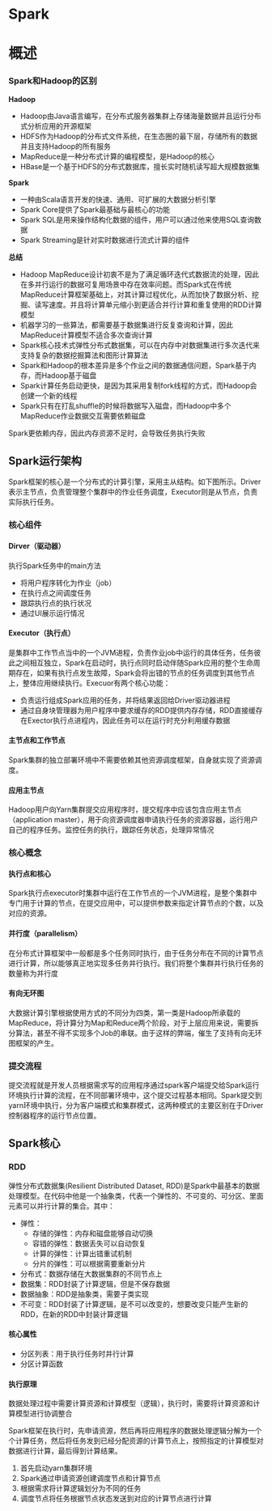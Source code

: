# Spark

# 概述

### Spark和Hadoop的区别

**Hadoop**

* Hadoop由Java语言编写，在分布式服务器集群上存储海量数据并且运行分布式分析应用的开源框架
* HDFS作为Hadoop的分布式文件系统，在生态圈的最下层，存储所有的数据并且支持Hadoop的所有服务
* MapReduce是一种分布式计算的编程模型，是Hadoop的核心
* HBase是一个基于HDFS的分布式数据库，擅长实时随机读写超大规模数据集

**Spark**

* 一种由Scala语言开发的快速、通用、可扩展的大数据分析引擎
* Spark Core提供了Spark最基础与最核心的功能
* Spark SQL是用来操作结构化数据的组件，用户可以通过他来使用SQL查询数据
* Spark Streaming是针对实时数据进行流式计算的组件

**总结**

* Hadoop MapReduce设计初衷不是为了满足循环迭代式数据流的处理，因此在多并行运行的数据可复用场景中存在效率问题。而Spark式在传统MapReduce计算框架基础上，对其计算过程优化，从而加快了数据分析、挖掘、读写速度。并且将计算单元缩小到更适合并行计算和重复使用的RDD计算模型
* 机器学习的一些算法，都需要基于数据集进行反复查询和计算，因此MapReduce计算模型不适合多次查询计算
* Spark核心技术式弹性分布式数据集，可以在内存中对数据集进行多次迭代来支持复杂的数据挖掘算法和图形计算算法
* Spark和Hadoop的根本差异是多个作业之间的数据通信问题，Spark基于内存，而Hadoop基于磁盘
* Spark计算任务启动更快，是因为其采用复制fork线程的方式，而Hadoop会创建一个新的线程
* Spark只有在打乱shuffle的时候将数据写入磁盘，而Hadoop中多个MapReduce作业数据交互需要依赖磁盘

Spark更依赖内存，因此内存资源不足时，会导致任务执行失败

## Spark运行架构



Spark框架的核心是一个分布式的计算引擎，采用主从结构。如下图所示。Driver表示主节点，负责管理整个集群中的作业任务调度，Executor则是从节点，负责实际执行任务。

### 核心组件

#### Dirver（驱动器）

执行Spark任务中的main方法

* 将用户程序转化为作业（job）
* 在执行点之间调度任务
* 跟踪执行点的执行状况
* 通过UI展示运行情况

#### Executor（执行点）

是集群中工作节点当中的一个JVM进程，负责作业job中运行的具体任务，任务彼此之间相互独立，Spark在启动时，执行点同时启动伴随Spark应用的整个生命周期存在，如果有执行点发生故障，Spark会将出错的节点的任务调度到其他节点上，整体应用继续执行。Execuor有两个核心功能：

* 负责运行组成Spark应用的任务，并将结果返回给Driver驱动器进程
* 通过自身块管理器为用户程序中要求缓存的RDD提供内存存储，RDD直接缓存在Exector执行点进程内，因此任务可以在运行时充分利用缓存数据

#### 主节点和工作节点

Spark集群的独立部署环境中不需要依赖其他资源调度框架，自身就实现了资源调度。

#### 应用主节点

Hadoop用户向Yarn集群提交应用程序时，提交程序中应该包含应用主节点（application master），用于向资源调度器申请执行任务的资源容器，运行用户自己的程序任务。监控任务的执行，跟踪任务状态，处理异常情况

### 核心概念

#### 执行点和核心

Spark执行点executor时集群中运行在工作节点的一个JVM进程，是整个集群中专门用于计算的节点，在提交应用中，可以提供参数来指定计算节点的个数，以及对应的资源。

#### 并行度（parallelism）

在分布式计算框架中一般都是多个任务同时执行，由于任务分布在不同的计算节点进行计算，所以能够真正地实现多任务并行执行。我们将整个集群并行执行任务的数量称为并行度

#### 有向无环图

大数据计算引擎根据使用方式的不同分为四类，第一类是Hadoop所承载的MapReduce，将计算分为Map和Reduce两个阶段，对于上层应用来说，需要拆分算法，甚至不得不实现多个Job的串联。由于这样的弊端，催生了支持有向无环图框架的产生。

### 提交流程

提交流程就是开发人员根据需求写的应用程序通过spark客户端提交给Spark运行环境执行计算的流程，在不同部署环境中，这个提交过程基本相同。Spark提交到yarn环境中执行，分为客户端模式和集群模式，这两种模式的主要区别在于Driver控制器程序的运行节点位置。

## Spark核心

### RDD

弹性分布式数据集(Resilient Distributed Dataset, RDD)是Spark中最基本的数据处理模型。在代码中他是一个抽象类，代表一个弹性的、不可变的、可分区、里面元素可以并行计算的集合。其中：

* 弹性：
  * 存储的弹性：内存和磁盘能够自动切换
  * 容错的弹性：数据丢失可以自动恢复
  * 计算的弹性：计算出错重试机制
  * 分片的弹性：可以根据需要重新分片
* 分布式：数据存储在大数据集群的不同节点上
* 数据集：RDD封装了计算逻辑，但是不保存数据
* 数据抽象：RDD是抽象类，需要子类实现
* 不可变：RDD封装了计算逻辑，是不可以改变的，想要改变只能产生新的RDD，在新的RDD中封装计算逻辑

#### 核心属性

* 分区列表：用于执行任务时并行计算
* 分区计算函数

#### 执行原理

数据处理过程中需要计算资源和计算模型（逻辑），执行时，需要将计算资源和计算模型进行协调整合

Spark框架在执行时，先申请资源，然后再将应用程序的数据处理逻辑分解为一个个计算任务，然后将任务发到已经分配资源的计算节点上，按照指定的计算模型对数据进行计算，最后得到计算结果。

1. 首先启动yarn集群环境
2. Spark通过申请资源创建调度节点和计算节点
3. 根据需求将计算逻辑划分为不同的任务
4. 调度节点将任务根据节点状态发送到对应的计算节点进行计算

